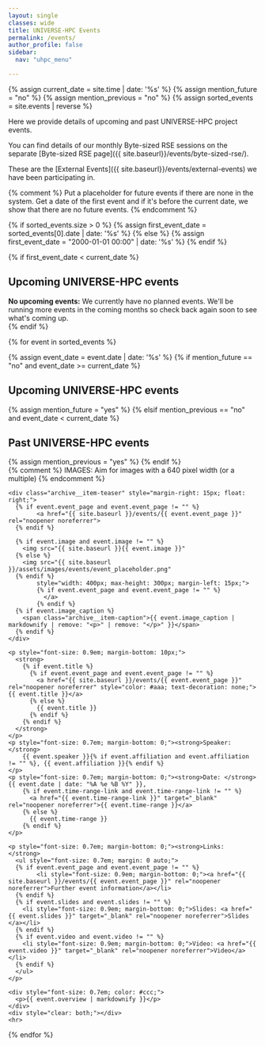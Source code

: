 ```yaml
---
layout: single
classes: wide
title: UNIVERSE-HPC Events
permalink: /events/
author_profile: false
sidebar:
  nav: "uhpc_menu"

---
```


{% assign current_date = site.time | date: '%s' %}
{% assign mention_future = "no" %}
{% assign mention_previous = "no" %}
{% assign sorted_events = site.events | reverse %}

Here we provide details of upcoming and past UNIVERSE-HPC project events.

You can find details of our monthly Byte-sized RSE sessions on the separate
[Byte-sized RSE page]({{ site.baseurl}}/events/byte-sized-rse/).

These are the [External Events]({{ site.baseurl}}/events/external-events) we have been participating in.

{% comment %}
Put a placeholder for future events if there are none in the system.
Get a date of the first event and if it's before the current date, we
show that there are no future events.
{% endcomment %}

{% if sorted_events.size > 0 %}
  {% assign first_event_date = sorted_events[0].date | date: '%s' %}
{% else %}
  {% assign first_event_date = "2000-01-01 00:00" | date: '%s' %}
{% endif %}

{% if first_event_date < current_date %}
  <div>
    <h2>Upcoming UNIVERSE-HPC events</h2>
<div class="notice notice--info">
<strong>No upcoming events:</strong> We currently have no planned events. We'll be running more events in the coming months so check back again soon to see what's coming up.
</div>
  </div>
{% endif %}

{% for event in sorted_events %}

  {% assign event_date = event.date | date: '%s' %}
  {% if mention_future == "no" and event_date >= current_date %}
  <div>
    <h2>Upcoming UNIVERSE-HPC events</h2>
  </div>
  {% assign mention_future = "yes" %}
  {% elsif mention_previous == "no" and event_date < current_date %}
  <div>
    <h2>Past UNIVERSE-HPC events</h2>
  </div>
  {% assign mention_previous = "yes" %}
  {% endif %}

  <div>
    {% comment %}
    IMAGES: Aim for images with a 640 pixel width (or a multiple)
    {% endcomment %}

    <div class="archive__item-teaser" style="margin-right: 15px; float: right;">
      {% if event.event_page and event.event_page != "" %}
            <a href="{{ site.baseurl }}/events/{{ event.event_page }}" rel="noopener noreferrer">
      {% endif %}
      
      {% if event.image and event.image != "" %}
        <img src="{{ site.baseurl }}{{ event.image }}"
      {% else %}
        <img src="{{ site.baseurl }}/assets/images/events/event_placeholder.png"
      {% endif %}
            style="width: 400px; max-height: 300px; margin-left: 15px;">
            {% if event.event_page and event.event_page != "" %}
              </a>
            {% endif %}
      {% if event.image_caption %}
        <span class="archive__item-caption">{{ event.image_caption | markdownify | remove: "<p>" | remove: "</p>" }}</span>
      {% endif %}
    </div>

    <p style="font-size: 0.9em; margin-bottom: 10px;">
      <strong>
        {% if event.title %}
          {% if event.event_page and event.event_page != "" %}
            <a href="{{ site.baseurl }}/events/{{ event.event_page }}" rel="noopener noreferrer" style="color: #aaa; text-decoration: none;">{{ event.title }}</a>
          {% else %}
            {{ event.title }}
          {% endif %}
        {% endif %}
      </strong>
    </p>
    <p style="font-size: 0.7em; margin-bottom: 0;"><strong>Speaker: </strong>
        {{ event.speaker }}{% if event.affiliation and event.affiliation != "" %}, {{ event.affiliation }}{% endif %}
    </p>
    <p style="font-size: 0.7em; margin-bottom: 0;"><strong>Date: </strong>{{ event.date | date: "%A %e %B %Y" }},
        {% if event.time-range-link and event.time-range-link != "" %}
          <a href="{{ event.time-range-link }}" target="_blank" rel="noopener noreferrer">{{ event.time-range }}</a>
        {% else %}
          {{ event.time-range }}
        {% endif %}
    </p>
    
    <p style="font-size: 0.7em; margin-bottom: 0;"><strong>Links: </strong>
      <ul style="font-size: 0.7em; margin: 0 auto;">
      {% if event.event_page and event.event_page != "" %}
            <li style="font-size: 0.9em; margin-bottom: 0;"><a href="{{ site.baseurl }}/events/{{ event.event_page }}" rel="noopener noreferrer">Further event information</a></li>
      {% endif %}
      {% if event.slides and event.slides != "" %}
        <li style="font-size: 0.9em; margin-bottom: 0;">Slides: <a href="{{ event.slides }}" target="_blank" rel="noopener noreferrer">Slides </a></li>
      {% endif %}
      {% if event.video and event.video != "" %}
        <li style="font-size: 0.9em; margin-bottom: 0;">Video: <a href="{{ event.video }}" target="_blank" rel="noopener noreferrer">Video</a></li>
      {% endif %}
      </ul>
    </p>

    <div style="font-size: 0.7em; color: #ccc;">
      <p>{{ event.overview | markdownify }}</p>
    </div>
    <div style="clear: both;"></div>
    <hr>

  </div>

{% endfor %}









